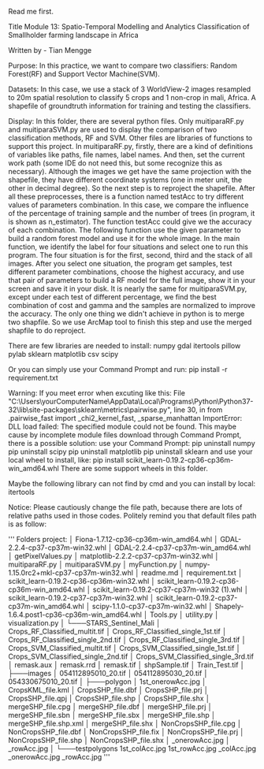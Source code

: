 ﻿Read me first.

Title
Module 13: Spatio-Temporal Modelling and Analytics
Classification of Smallholder farming landscape in Africa

Written by -
Tian Mengge

Purpose:
In this practice, we want to compare two classifiers: Random Forest(RF) and Support Vector Machine(SVM). 

Datasets:
In this case, we use a stack of 3 WorldView-2 images resampled to 20m spatial resolution to classify 5 crops and 1 non-crop in mali, Africa. A shapefile of groundtruth information for training and testing the classifiers.

Display:
In this folder, there are several python files.
Only muitiparaRF.py and muitiparaSVM.py are used to display the comparison of two classification methods, RF and SVM.
Other files are libraries of functions to support this project.
In muitiparaRF.py, firstly, there are a kind of definitions of variables like paths, file names, label names. And then, set the current work path (some IDE do not need this, but some recognize this as necessary). Although the images we get have the same projection with the shapefile, they have different coordinate systems (one in meter unit, the other in decimal degree). So the next step is to reproject the shapefile. After all these preprocesses, there is a function named testAcc to try different values of parameters combination. In this case, we compare the influence of the percentage of training sample and the number of trees (in program, it is shown as n_estimator). The function testAcc could give we the accuracy of each combination. The following function use the given parameter to build a random forest model and use it for the whole image. In the main function, we identify the label for four situations and select one to run this program. The four situation is for the first, second, third and the stack of all images. After you select one situation, the program get samples, test different parameter combinations, choose the highest accuracy, and use that pair of parameters to build a RF model for the full image, show it in your screen and save it in your disk. It is nearly the same for muitiparaSVM.py, except under each test of different percentage, we find the best combination of cost and gamma and the samples are normalized to improve the accuracy. 
The only one thing we didn't achieve in python is to merge two shapfile. So we use ArcMap tool to finish this step and use the merged shapfile to do reproject.

There are few libraries are needed to install:
numpy
gdal
itertools
pillow
pylab
sklearn
matplotlib
csv
scipy

Or you can simply use your Command Prompt and run:
pip install -r requirement.txt

Warning:
If you meet error when excuting like this:
File "C:\Users\yourComputerName\AppData\Local\Programs\Python\Python37-32\lib\site-packages\sklearn\metrics\pairwise.py", line 30, in <module>
    from .pairwise_fast import _chi2_kernel_fast, _sparse_manhattan
ImportError: DLL load failed: The specified module could not be found.
This maybe cause by incomplete module files download through Command Prompt, there is a possible solution:
use your Command Prompt:
	pip uninstall numpy
	pip uninstall scipy
	pip uninstall matplotlib
	pip uninstall sklearn
and use your local wheel to install, like:
	pip install scikit_learn-0.19.2-cp36-cp36m-win_amd64.whl
There are some support wheels in this folder. 

Maybe the following library can not find by cmd and you can install by local:
itertools


Notice:
Please cautiously change the file path, because there are lots of relative paths used in those codes. Politely remind you that default files path is as follow:

'''
Folders
project:
│   Fiona-1.7.12-cp36-cp36m-win_amd64.whl
│   GDAL-2.2.4-cp37-cp37m-win32.whl
│   GDAL-2.2.4-cp37-cp37m-win_amd64.whl
│   getPixelValues.py
│   matplotlib-2.2.2-cp37-cp37m-win32.whl
│   muitiparaRF.py
│   muitiparaSVM.py
│   myFunction.py
│   numpy-1.15.0rc2+mkl-cp37-cp37m-win32.whl
│   readme.md
│   requirement.txt
│   scikit_learn-0.19.2-cp36-cp36m-win32.whl
│   scikit_learn-0.19.2-cp36-cp36m-win_amd64.whl
│   scikit_learn-0.19.2-cp37-cp37m-win32 (1).whl
│   scikit_learn-0.19.2-cp37-cp37m-win32.whl
│   scikit_learn-0.19.2-cp37-cp37m-win_amd64.whl
│   scipy-1.1.0-cp37-cp37m-win32.whl
│   Shapely-1.6.4.post1-cp36-cp36m-win_amd64.whl
│   Tools.py
│   utility.py
│   visualization.py
│
└───STARS_Sentinel_Mali
    │   Crops_RF_Classified_multit.tif
    │   Crops_RF_Classified_single_1st.tif
    │   Crops_RF_Classified_single_2nd.tif
    │   Crops_RF_Classified_single_3rd.tif
    │   Crops_SVM_Classified_multit.tif
    │   Crops_SVM_Classified_single_1st.tif
    │   Crops_SVM_Classified_single_2nd.tif
    │   Crops_SVM_Classified_single_3rd.tif
    │   remask.aux
    │   remask.rrd
    │   remask.tif
    │   shpSample.tif
    │   Train_Test.tif
    │
    ├───images
    │       054112895010_20.tif
    │       054112895030_20.tif
    │       054330675010_20.tif
    │
    ├───polygon
    │       1st_onerowAcc.jpg
    │       CropsKML_file.kml
    │       CropsSHP_file.dbf
    │       CropsSHP_file.prj
    │       CropsSHP_file.qpj
    │       CropsSHP_file.shp
    │       CropsSHP_file.shx
    │       mergeSHP_file.cpg
    │       mergeSHP_file.dbf
    │       mergeSHP_file.prj
    │       mergeSHP_file.sbn
    │       mergeSHP_file.sbx
    │       mergeSHP_file.shp
    │       mergeSHP_file.shp.xml
    │       mergeSHP_file.shx
    │       NonCropsSHP_file.cpg
    │       NonCropsSHP_file.dbf
    │       NonCropsSHP_file.fix
    │       NonCropsSHP_file.prj
    │       NonCropsSHP_file.shp
    │       NonCropsSHP_file.shx
    │       _onerowAcc.jpg
    │       _rowAcc.jpg
    │
    └───testpolygons
            1st_colAcc.jpg
            1st_rowAcc.jpg
            _colAcc.jpg
            _onerowAcc.jpg
            _rowAcc.jpg
'''
